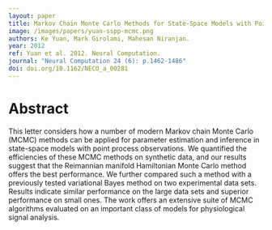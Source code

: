 ```yaml
---
layout: paper
title: Markov Chain Monte Carlo Methods for State-Space Models with Point Process Observations
image: /images/papers/yuan-sspp-mcmc.png
authors: Ke Yuan, Mark Girolami, Mahesan Niranjan.
year: 2012
ref: Yuan et al. 2012. Neural Computation.
journal: "Neural Computation 24 (6): p.1462-1486"
doi: doi.org/10.1162/NECO_a_00281
---
```


# Abstract
This letter considers how a number of modern Markov chain Monte Carlo (MCMC) methods can be applied for parameter estimation and inference in state-space models with point process observations. We quantified the efficiencies of these MCMC methods on synthetic data, and our results suggest that the Reimannian manifold Hamiltonian Monte Carlo method offers the best performance. We further compared such a method with a previously tested variational Bayes method on two experimental data sets. Results indicate similar performance on the large data sets and superior performance on small ones. The work offers an extensive suite of MCMC algorithms evaluated on an important class of models for physiological signal analysis.